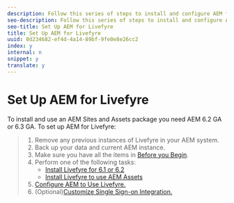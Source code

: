 ```yaml
---
description: Follow this series of steps to install and configure AEM for Livefyre.
seo-description: Follow this series of steps to install and configure AEM for Livefyre.
seo-title: Set Up AEM for Livefyre
title: Set Up AEM for Livefyre
uuid: 0d234682-ef4d-4a14-89bf-9fe0e8e26cc2
index: y
internal: n
snippet: y
translate: y
---
```


# Set Up AEM for Livefyre

To install and use an AEM Sites and Assets package you need AEM 6.2 GA or 6.3 GA. To set up AEM for Livefyre:

>1. Remove any previous instances of Livefyre in your AEM system.
>1. Back up your data and current AEM instance.
>1. Make sure you have all the items in [Before you Begin](c_before_you_begin_aem_livefyre.md#c_before_you_begin_aem_livefyre).
>1. Perform one of the following tasks:
>    * [Install Livefyre for 6.1 or 6.2](t_install_livefyre_for_6.1_or_6.2.md#install_livefyre_for_6.1_or_6.2)
>    * [Install Livefyre to use AEM Assets](t_install_livefyre_to_use_aem_assets.md#t_install_livefyre_to_use_aem_assets)
>1. [Configure AEM to Use Livefyre.](t_configure_aem_to_use_livefyre.md#t_configure_aem_to_use_livefyre)
>1. (Optional)[Customize Single Sign-on Integration.](t_customize_single_sign_on_integration.md#t_customize_single_sign_on_integration)
